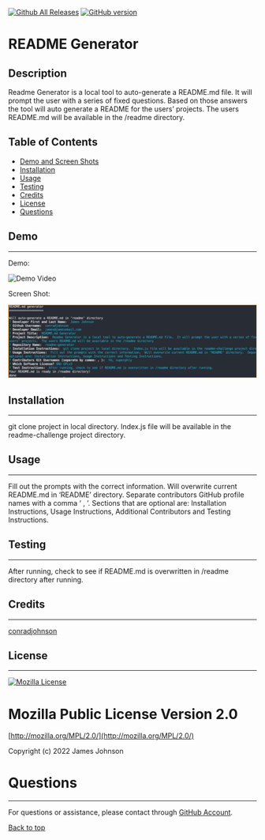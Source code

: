 
 [![Github All Releases](https://img.shields.io/github/downloads/conradjohnson/readme-generator/total.svg)]()
 [![GitHub version](https://badge.fury.io/gh/conradjohnson%2Freadme-generator.svg)](https://github.com/Naereen/readme-generator)


# README Generator

## Description

Readme Generator is a local tool to auto-generate a README.md file.  It will prompt the user with a series of fixed questions.  Based on those answers the tool will auto generate a README for the users’ projects.  The users README.md will be available in the /readme directory.



## Table of Contents

- [Demo and Screen Shots](#demo)
- [Installation](#installation)
- [Usage](#usage)
- [Testing](#testing)
- [Credits](#credits)
- [License](#license)
- [Questions](#questions)


## Demo
***

Demo:

![Demo Video](img/DemoVid.gif)

Screen Shot:

![Screen Shot](img/screen1.png)

## Installation
***

git clone project in local directory.  Index.js file will be available in the readme-challenge project directory.

## Usage
***

Fill out the prompts with the correct information.  Will overwrite current README.md in ‘README’ directory.  Separate contributors GitHub profile names with a comma ‘ , ’.    Sections that are optional are: Installation Instructions, Usage Instructions, Additional Contributors and Testing Instructions.

## Testing
***

After running, check to see if README.md is overwritten in /readme directory after running. 

## Credits
 ***

[conradjohnson](https://github.com/conradjohnson)


 ## License
 ***

  [![Mozilla License](https://img.shields.io/badge/license-Mozilla-green.svg)](http://mozilla.org/MPL/2.0/)

  Mozilla Public License Version 2.0
  ==================================

  [http://mozilla.org/MPL/2.0/](http://mozilla.org/MPL/2.0/)
  
  
  Copyright (c) 2022 James Johnson
          

# Questions
***
For questions or assistance, please contact through [GitHub Account](https://github.com/conradjohnson).


 [Back to top](#description)